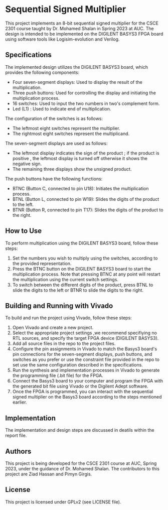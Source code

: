 # Sequential Signed Multiplier

This project implements an 8-bit sequential signed multiplier for the CSCE 2301 course taught by Dr. Mohamed Shalan in Spring 2023 at AUC. The design is intended to be implemented on the DIGILENT BASYS3 FPGA board using software tools like Logisim-evolution and Verilog.

## Specifications

The implemented design utilizes the DIGILENT BASYS3 board, which provides the following components:

- Four seven-segment displays: Used to display the result of the multiplication.
- Three push buttons: Used for controlling the display and initiating the multiplication process.
- 16 switches: Used to input the two numbers in two's complement form.
- Led (L1) : Used to indicate end of multiplication.

The configuration of the switches is as follows:
- The leftmost eight switches represent the multiplier.
- The rightmost eight switches represent the multiplicand.

The seven-segment displays are used as follows:
- The leftmost display indicates the sign of the product ; if the product is positive , the leftmost display is turned off otherwise it shows the negative sign.
- The remaining three displays show the unsigned product.

The push buttons have the following functions:
- BTNC (Button C, connected to pin U18): Initiates the multiplication process.
- BTNL (Button L, connected to pin W19): Slides the digits of the product to the left.
- BTNR (Button R, connected to pin T17): Slides the digits of the product to the right.

## How to Use

To perform multiplication using the DIGILENT BASYS3 board, follow these steps:

1. Set the numbers you wish to multiply using the switches, according to the provided representation.
2. Press the BTNC button on the DIGILENT BASYS3 board to start the multiplication process. Note that pressing BTNC at any point will restart the multiplication using the current switch settings.
3. To switch between the different digits of the product, press BTNL to slide the digits to the left or BTNR to slide the digits to the right.
## Building and Running with Vivado

To build and run the project using Vivado, follow these steps:

1. Open Vivado and create a new project.
2. Select the appropriate project settings ,we recommend specifiying no RTL sources, and specify the target FPGA device (DIGILENT BASYS3).
3. Add all source files in the repo to the project files.
4. Configure the pin assignments in Vivado to match the Basys3 board's pin connections for the seven-segment displays, push buttons, and switches as you prefer or use the constraint file provided in the repo to set use the same configuration described in the specifications.
5. Run the synthesis and implementation processes in Vivado to generate the programming file (.bit file) for the FPGA.
6. Connect the Basys3 board to your computer and program the FPGA with the generated bit file using Vivado or the Digilent Adept software.
7. Once the FPGA is programmed, you can interact with the sequential signed multiplier on the Basys3 board according to the steps mentioned earlier.
## Implementation

The implementation and design steps are discussed in deatils within the report file. 

## Authors

This project is being developed for the CSCE 2301 course at AUC, Spring 2023, under the guidance of Dr. Mohamed Shalan. The contributors to this project are Ziad Hassan and Pimyn Girgis.

## License

This project is licensed under GPLv2 (see LICENSE file).

